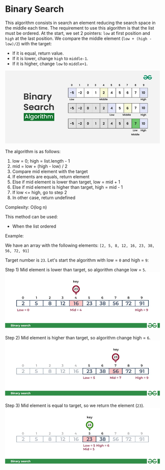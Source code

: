 # Binary Search

This algorithm consists in search an element reducing the search space in the middle each time. The requirement to use this algorithm is that the list must be ordered. At the start, we set 2 pointers: `low` at first position and `high` at the last position. We compare the middle element (`low + (high - low)/2`) with the target:

- If it is equal, return value.
- If it is lower, change `high` to `middle-1`.
- If it is higher, change `low` to `middle+1`.

![summary](/img/binary/summary.webp)

The algorithm is as follows:

1. low = 0; high = list.length - 1
2. mid = low + (high - low) / 2
3. Compare mid element with the target
4. If elements are equals, return element
5. Else if mid element is lower than target, low = mid + 1
6. Else if mid element is higher than target, high = mid - 1
7. If low <= high, go to step 2
8. In other case, return undefined

Complexity: O(log n)

This method can be used:

- When the list ordered

Example:

We have an array with the following elements:
`[2, 5, 8, 12, 16, 23, 38, 56, 72, 91]`

Target number is `23`. Let's start the algorithm with low = `0` and high = `9`:

Step 1)
Mid element is lower than target, so algorithm change low = `5`.
![example-1](/img/binary/example-1.webp)

Step 2)
Mid element is higher than target, so algorithm change high = `6`.
![example-2](/img/binary/example-2.webp)

Step 3)
Mid element is equal to target, so we return the element (`23`).
![example-3](/img/binary/example-3.webp)
